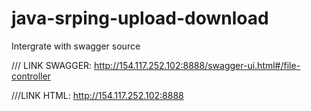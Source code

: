 # java-srping-upload-download
Intergrate with swagger source

/// LINK SWAGGER:
http://154.117.252.102:8888/swagger-ui.html#/file-controller

///LINK HTML:
http://154.117.252.102:8888
